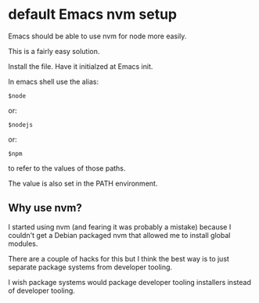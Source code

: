 # default Emacs nvm setup

Emacs should be able to use nvm for node more easily.

This is a fairly easy solution.

Install the file. Have it initialzed at Emacs init.

In emacs shell use the alias:

```
$node
```

or:

```
$nodejs
```

or:

```
$npm
```

to refer to the values of those paths.

The value is also set in the PATH environment.


## Why use nvm?

I started using nvm (and fearing it was probably a mistake) because I
couldn't get a Debian packaged nvm that allowed me to install global
modules.

There are a couple of hacks for this but I think the best way is to
just separate package systems from developer tooling.

I wish package systems would package developer tooling installers
instead of developer tooling.
